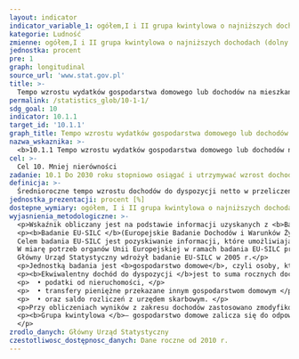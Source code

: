 ```yaml
---
layout: indicator
indicator_variable_1: ogółem,I i II grupa kwintylowa o najniższych dochodach (dolny przedział 40% ludności)
kategorie: Ludność
zmienne: ogółem,I i II grupa kwintylowa o najniższych dochodach (dolny przedział 40% ludności)
jednostka: procent
pre: 1
graph: longitudinal
source_url: 'www.stat.gov.pl'
title: >-
  Tempo wzrostu wydatków gospodarstwa domowego lub dochodów na mieszkańca wśród populacji w dolnym przedziale 40% ludności i ogółu ludności
permalink: /statistics_glob/10-1-1/
sdg_goal: 10
indicator: 10.1.1
target_id: '10.1.1'
graph_title: Tempo wzrostu wydatków gospodarstwa domowego lub dochodów na mieszkańca wśród populacji w dolnym przedziale 40% ludności i ogółu ludności
nazwa_wskaznika: >-
  <b>10.1.1 Tempo wzrostu wydatków gospodarstwa domowego lub dochodów na mieszkańca wśród populacji w dolnym przedziale 40% ludności i ogółu ludności</b>
cel: >-
  Cel 10. Mniej nierówności
zadanie: 10.1 Do 2030 roku stopniowo osiągać i utrzymywać wzrost dochodu uzyskiwanego przez najbiedniejsze 40% populacji na poziomie wyższym niż średnia krajowa
definicja: >-
  Średnioroczne tempo wzrostu dochodów do dyspozycji netto w przeliczeniu na 1 osobę w gospodarstwie domowym dla 5 letniego okresu.
jednostka_prezentacji: procent [%]
dostepne_wymiary: ogółem, I i II grupa kwintylowa o najniższych dochodach (dolny przedział 40% ludności)
wyjasnienia_metodologiczne: >-
  <p>Wskaźnik obliczany jest na podstawie informacji uzyskanych z <b>Badania EU-SILC</b>.</p>
  <p><b>Badanie EU-SILC </b>(Europejskie Badanie Dochodów i Warunków Życia) jest badaniem stałym (prowadzonym co roku), którego podmiotem są gospodarstwa domowe oraz osoby w wieku 16 lat i więcej w gospodarstwach domowych. Badanie ma charakter panelowy, tzn. wylosowaną grupę respondentów poddaje się kilkukrotnej "obserwacji" w odstępach czasu, dzięki czemu można zaobserwować i przeanalizować zmieniającą się sytuację, postawy, zachowania lub opinie badanej grupy. Badanie jest realizowane metodą wywiadu bezpośredniego z wykorzystaniem 2 kwestionariuszy  z których jeden służy do pozyskiwania danych dotyczących gospodarstw domowych, a drugi – danych o osobach indywidualnych. </br>
  Celem badania EU-SILC jest pozyskiwanie informacji, które umożliwiają ocenę warunków życia polskiego społeczeństwa oraz pozwalają porównać je z warunkami życia w innych krajach Unii Europejskiej. Służy temu przyjęta przez Eurostat jednolita metodologia. </br>
  W miarę potrzeb organów Unii Europejskiej w ramach badania EU-SILC prowadzone są również badania modułowe poświęcone wybranemu zagadnieniu (jest to dodatkowa ankieta realizowana jednocześnie z badaniem podstawowym). </br>
  Główny Urząd Statystyczny wdrożył badanie EU-SILC w 2005 r.</p>
  <p>Jednostką badania jest <b>gospodarstwo domowe</b>, czyli osoby, które są lub nie są ze sobą spokrewnione, mieszkają razem i wspólnie utrzymują się (gospodarstwo domowe wieloosobowe). Gospodarstwo domowe może również tworzyć jedna osoba, która utrzymuje się samodzielnie, bez względu na to, czy mieszka sama, czy z innymi osobami (gospodarstwo domowe jednoosobowe).</p>
  <p><b>Ekwiwalentny dochód do dyspozycji </b>jest to suma rocznych dochodów pieniężnych netto (po odliczeniu zaliczek na podatek dochodowy, podatków od dochodów z własności, składek na ubezpieczenie społeczne, zdrowotne) wszystkich członków gospodarstwa domowego pomniejszona o: </p>
  <p>  • podatki od nieruchomości, </p>
  <p>  • transfery pieniężne przekazane innym gospodarstwom domowym </p>
  <p>  • oraz saldo rozliczeń z urzędem skarbowym. </p>
  <p>Przy obliczeniach wyników z zakresu dochodów zastosowano zmodyfikowaną skalę ekwiwalentności OECD. Skala ta obliczona jest w sposób następujący: 1 – dla pierwszej osoby dorosłej w gospodarstwie, 0,5 – dla każdego kolejnego członka gospodarstwa w wieku 14 lat lub więcej, 0,3 – dla każdego dziecka w wieku poniżej 14 lat.</p>
  <p><b>Grupa kwintylowa </b>– gospodarstwo domowe zalicza się do odpowiedniej grupy kwintylowej na podstawie wysokości dochodu rozporządzalnego na osobę w tym gospodarstwie. W tym celu sporządza się listę członków wszystkich gospodarstw domowych, uszeregowanych według wzrastającego dochodu rozporządzalnego na osobę przy uwzględnieniu stosowanych w badaniu wag, a następnie dzieli się ją na 5 równych części co do liczby osób ważonych. Pierwszą (I) grupę kwintylową stanowi 20% osób o najniższych dochodach, a grupę piątą (V) – 20% osób o najwyższych dochodach.
  </p>
zrodlo_danych: Główny Urząd Statystyczny
czestotliwosc_dostępnosc_danych: Dane roczne od 2010 r.
---
```

